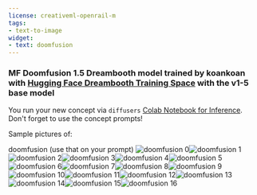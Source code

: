 ```yaml
---
license: creativeml-openrail-m
tags:
- text-to-image
widget:
- text: doomfusion 
---
```

### MF Doomfusion 1.5 Dreambooth model trained by koankoan with [Hugging Face Dreambooth Training Space](https://huggingface.co/spaces/multimodalart/dreambooth-training) with the v1-5 base model

You run your new concept via `diffusers` [Colab Notebook for Inference](https://colab.research.google.com/github/huggingface/notebooks/blob/main/diffusers/sd_dreambooth_inference.ipynb). Don't forget to use the concept prompts! 

Sample pictures of:
  
  
  
  
  
  
  
  
  
  
  
  
  
  
  
  
doomfusion  (use that on your prompt) 
![doomfusion  0](https://huggingface.co/koankoan/mf-doomfusion-1-5/resolve/main/concept_images/doomfusion%20_%281%29.jpg)![doomfusion  1](https://huggingface.co/koankoan/mf-doomfusion-1-5/resolve/main/concept_images/doomfusion%20_%282%29.jpg)![doomfusion  2](https://huggingface.co/koankoan/mf-doomfusion-1-5/resolve/main/concept_images/doomfusion%20_%283%29.jpg)![doomfusion  3](https://huggingface.co/koankoan/mf-doomfusion-1-5/resolve/main/concept_images/doomfusion%20_%284%29.jpg)![doomfusion  4](https://huggingface.co/koankoan/mf-doomfusion-1-5/resolve/main/concept_images/doomfusion%20_%285%29.jpg)![doomfusion  5](https://huggingface.co/koankoan/mf-doomfusion-1-5/resolve/main/concept_images/doomfusion%20_%286%29.jpg)![doomfusion  6](https://huggingface.co/koankoan/mf-doomfusion-1-5/resolve/main/concept_images/doomfusion%20_%287%29.jpg)![doomfusion  7](https://huggingface.co/koankoan/mf-doomfusion-1-5/resolve/main/concept_images/doomfusion%20_%288%29.jpg)![doomfusion  8](https://huggingface.co/koankoan/mf-doomfusion-1-5/resolve/main/concept_images/doomfusion%20_%289%29.jpg)![doomfusion  9](https://huggingface.co/koankoan/mf-doomfusion-1-5/resolve/main/concept_images/doomfusion%20_%2810%29.jpg)![doomfusion  10](https://huggingface.co/koankoan/mf-doomfusion-1-5/resolve/main/concept_images/doomfusion%20_%2811%29.jpg)![doomfusion  11](https://huggingface.co/koankoan/mf-doomfusion-1-5/resolve/main/concept_images/doomfusion%20_%2812%29.jpg)![doomfusion  12](https://huggingface.co/koankoan/mf-doomfusion-1-5/resolve/main/concept_images/doomfusion%20_%2813%29.jpg)![doomfusion  13](https://huggingface.co/koankoan/mf-doomfusion-1-5/resolve/main/concept_images/doomfusion%20_%2814%29.jpg)![doomfusion  14](https://huggingface.co/koankoan/mf-doomfusion-1-5/resolve/main/concept_images/doomfusion%20_%2815%29.jpg)![doomfusion  15](https://huggingface.co/koankoan/mf-doomfusion-1-5/resolve/main/concept_images/doomfusion%20_%2816%29.jpg)![doomfusion  16](https://huggingface.co/koankoan/mf-doomfusion-1-5/resolve/main/concept_images/doomfusion%20_%2817%29.jpg)
